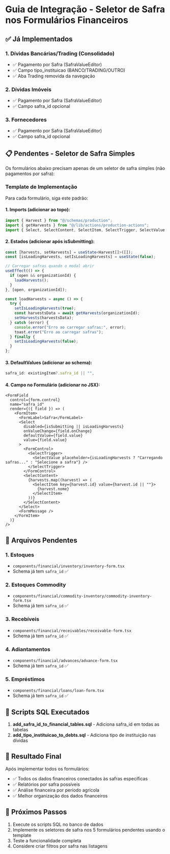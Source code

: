 # Guia de Integração - Seletor de Safra nos Formulários Financeiros

## ✅ Já Implementados

### 1. **Dívidas Bancárias/Trading** (Consolidado)
- ✅ Pagamento por Safra (SafraValueEditor)
- ✅ Campo tipo_instituicao (BANCO/TRADING/OUTRO)
- ✅ Aba Trading removida da navegação

### 2. **Dívidas Imóveis**
- ✅ Pagamento por Safra (SafraValueEditor)
- ✅ Campo safra_id opcional

### 3. **Fornecedores**
- ✅ Pagamento por Safra (SafraValueEditor)
- ✅ Campo safra_id opcional

## 📋 Pendentes - Seletor de Safra Simples

Os formulários abaixo precisam apenas de um seletor de safra simples (não pagamentos por safra):

### Template de Implementação

Para cada formulário, siga este padrão:

#### 1. **Imports** (adicionar ao topo):
```typescript
import { Harvest } from "@/schemas/production";
import { getHarvests } from "@/lib/actions/production-actions";
import { Select, SelectContent, SelectItem, SelectTrigger, SelectValue } from "@/components/ui/select";
```

#### 2. **Estados** (adicionar após isSubmitting):
```typescript
const [harvests, setHarvests] = useState<Harvest[]>([]);
const [isLoadingHarvests, setIsLoadingHarvests] = useState(false);

// Carregar safras quando o modal abrir
useEffect(() => {
  if (open && organizationId) {
    loadHarvests();
  }
}, [open, organizationId]);

const loadHarvests = async () => {
  try {
    setIsLoadingHarvests(true);
    const harvestsData = await getHarvests(organizationId);
    setHarvests(harvestsData);
  } catch (error) {
    console.error("Erro ao carregar safras:", error);
    toast.error("Erro ao carregar safras");
  } finally {
    setIsLoadingHarvests(false);
  }
};
```

#### 3. **DefaultValues** (adicionar ao schema):
```typescript
safra_id: existingItem?.safra_id || "",
```

#### 4. **Campo no Formulário** (adicionar no JSX):
```tsx
<FormField
  control={form.control}
  name="safra_id"
  render={({ field }) => (
    <FormItem>
      <FormLabel>Safra</FormLabel>
      <Select
        disabled={isSubmitting || isLoadingHarvests}
        onValueChange={field.onChange}
        defaultValue={field.value}
        value={field.value}
      >
        <FormControl>
          <SelectTrigger>
            <SelectValue placeholder={isLoadingHarvests ? "Carregando safras..." : "Selecione a safra"} />
          </SelectTrigger>
        </FormControl>
        <SelectContent>
          {harvests.map((harvest) => (
            <SelectItem key={harvest.id} value={harvest.id || ""}>
              {harvest.nome}
            </SelectItem>
          ))}
        </SelectContent>
      </Select>
      <FormMessage />
    </FormItem>
  )}
/>
```

## 📂 Arquivos Pendentes

### 1. **Estoques**
- `components/financial/inventory/inventory-form.tsx`
- Schema já tem `safra_id` ✅

### 2. **Estoques Commodity**
- `components/financial/commodity-inventory/commodity-inventory-form.tsx`
- Schema já tem `safra_id` ✅

### 3. **Recebíveis**
- `components/financial/receivables/receivable-form.tsx`
- Schema já tem `safra_id` ✅

### 4. **Adiantamentos**
- `components/financial/advances/advance-form.tsx`
- Schema já tem `safra_id` ✅

### 5. **Empréstimos**
- `components/financial/loans/loan-form.tsx`
- Schema já tem `safra_id` ✅

## 🚀 Scripts SQL Executados

1. **add_safra_id_to_financial_tables.sql** - Adiciona safra_id em todas as tabelas
2. **add_tipo_instituicao_to_debts.sql** - Adiciona tipo de instituição nas dívidas

## 🎯 Resultado Final

Após implementar todos os formulários:
- ✅ Todos os dados financeiros conectados às safras específicas
- ✅ Relatórios por safra possíveis
- ✅ Análise financeira por período agrícola
- ✅ Melhor organização dos dados financeiros

## 📝 Próximos Passos

1. Execute os scripts SQL no banco de dados
2. Implemente os seletores de safra nos 5 formulários pendentes usando o template
3. Teste a funcionalidade completa
4. Considere criar filtros por safra nas listagens